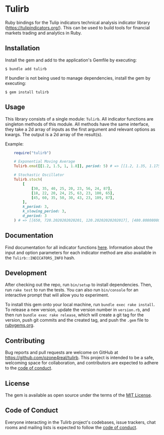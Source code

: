 # Tulirb
Ruby bindings for the Tulip indicators technical analysis indicator library (https://tulipindicators.org/). This can be used to build tools for financial markets trading and analytics in Ruby.

## Installation

Install the gem and add to the application's Gemfile by executing:

    $ bundle add tulirb

If bundler is not being used to manage dependencies, install the gem by executing:

    $ gem install tulirb

## Usage

This library consists of a single module: `Tulirb`. All indicator functions are singleton methods of this module. All methods have the same interface, they take a 2d array of inputs as the first argument and relevant options as kwargs. The output is a 2d array of the result(s).

Example:

```ruby
    require("tulirb")

    # Exponential Moving Average
    Tulirb.ema([[1.2, 1.5, 1, 1.8]], period: 5) # => [[1.2, 1.35, 1.175, 1.4875]]

    # Stochastic Oscillator
    Tulirb.stoch(
        [
            [30, 35, 40, 25, 20, 23, 56, 24, 87],
            [18, 22, 20, 24, 25, 63, 23, 100, 65],
            [45, 60, 35, 50, 30, 43, 23, 109, 87],
        ],
        k_period: 3,
        k_slowing_period: 3,
        d_period: 3
    ) # => [[650, 720.2020202020201, 120.20202020202017], [480.80808080808083, 690.0673400673401, 496.80134680134677]]
```

## Documentation
Find documentation for all indicator functions [here](https://www.rubydoc.info/github/ozone4real/tulirb/main/Tulirb). Information about the input and option parameters for each indicator method are also available in the `Tulirb::INDICATORS_INFO` hash.

## Development

After checking out the repo, run `bin/setup` to install dependencies. Then, run `rake test` to run the tests. You can also run `bin/console` for an interactive prompt that will allow you to experiment.

To install this gem onto your local machine, run `bundle exec rake install`. To release a new version, update the version number in `version.rb`, and then run `bundle exec rake release`, which will create a git tag for the version, push git commits and the created tag, and push the `.gem` file to [rubygems.org](https://rubygems.org).

## Contributing

Bug reports and pull requests are welcome on GitHub at https://github.com/ozone4real/tulirb. This project is intended to be a safe, welcoming space for collaboration, and contributors are expected to adhere to the [code of conduct](https://github.com/ozone4real/tulirb/blob/main/CODE_OF_CONDUCT.md).

## License

The gem is available as open source under the terms of the [MIT License](https://opensource.org/licenses/MIT).

## Code of Conduct

Everyone interacting in the Tulirb project's codebases, issue trackers, chat rooms and mailing lists is expected to follow the [code of conduct](https://github.com/ozone4real/tulirb/blob/main/CODE_OF_CONDUCT.md).
